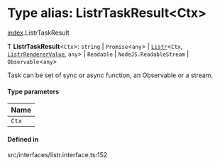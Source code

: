 # Type alias: ListrTaskResult<Ctx\>

[index](../modules/index.md).ListrTaskResult

Ƭ **ListrTaskResult**<`Ctx`\>: `string` \| `Promise`<`any`\> \| [`Listr`](../classes/index.Listr.md)<`Ctx`, [`ListrRendererValue`](index.ListrRendererValue.md), `any`\> \| `Readable` \| `NodeJS.ReadableStream` \| `Observable`<`any`\>

Task can be set of sync or async function, an Observable or a stream.

#### Type parameters

| Name |
| :------ |
| `Ctx` |

#### Defined in

src/interfaces/listr.interface.ts:152
